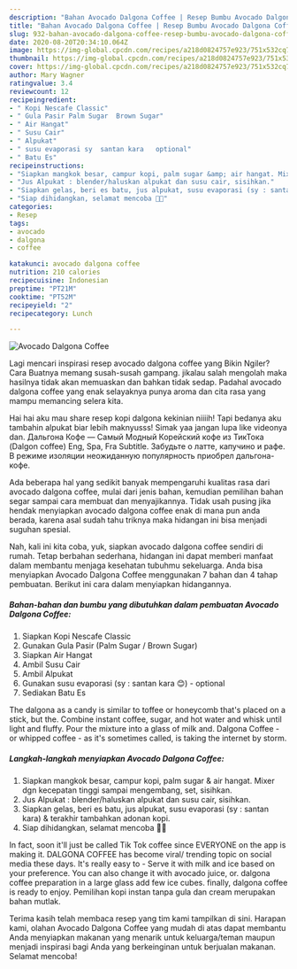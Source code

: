 ```yaml
---
description: "Bahan Avocado Dalgona Coffee | Resep Bumbu Avocado Dalgona Coffee Yang Menggugah Selera"
title: "Bahan Avocado Dalgona Coffee | Resep Bumbu Avocado Dalgona Coffee Yang Menggugah Selera"
slug: 932-bahan-avocado-dalgona-coffee-resep-bumbu-avocado-dalgona-coffee-yang-menggugah-selera
date: 2020-08-20T20:34:10.064Z
image: https://img-global.cpcdn.com/recipes/a218d0824757e923/751x532cq70/avocado-dalgona-coffee-foto-resep-utama.jpg
thumbnail: https://img-global.cpcdn.com/recipes/a218d0824757e923/751x532cq70/avocado-dalgona-coffee-foto-resep-utama.jpg
cover: https://img-global.cpcdn.com/recipes/a218d0824757e923/751x532cq70/avocado-dalgona-coffee-foto-resep-utama.jpg
author: Mary Wagner
ratingvalue: 3.4
reviewcount: 12
recipeingredient:
- " Kopi Nescafe Classic"
- " Gula Pasir Palm Sugar  Brown Sugar"
- " Air Hangat"
- " Susu Cair"
- " Alpukat"
- " susu evaporasi sy  santan kara   optional"
- " Batu Es"
recipeinstructions:
- "Siapkan mangkok besar, campur kopi, palm sugar &amp; air hangat. Mixer dgn kecepatan tinggi sampai mengembang, set, sisihkan."
- "Jus Alpukat : blender/haluskan alpukat dan susu cair, sisihkan."
- "Siapkan gelas, beri es batu, jus alpukat, susu evaporasi (sy : santan kara) &amp; terakhir tambahkan adonan kopi."
- "Siap dihidangkan, selamat mencoba 🙏😉"
categories:
- Resep
tags:
- avocado
- dalgona
- coffee

katakunci: avocado dalgona coffee 
nutrition: 210 calories
recipecuisine: Indonesian
preptime: "PT21M"
cooktime: "PT52M"
recipeyield: "2"
recipecategory: Lunch

---
```



![Avocado Dalgona Coffee](https://img-global.cpcdn.com/recipes/a218d0824757e923/751x532cq70/avocado-dalgona-coffee-foto-resep-utama.jpg)

Lagi mencari inspirasi resep avocado dalgona coffee yang Bikin Ngiler? Cara Buatnya memang susah-susah gampang. jikalau salah mengolah maka hasilnya tidak akan memuaskan dan bahkan tidak sedap. Padahal avocado dalgona coffee yang enak selayaknya punya aroma dan cita rasa yang mampu memancing selera kita.

Hai hai aku mau share resep kopi dalgona kekinian niiiih! Tapi bedanya aku tambahin alpukat biar lebih maknyusss! Simak yaa jangan lupa like videonya dan. Дальгона Кофе — Самый Модный Корейский кофе из ТикТока (Dalgon coffee) Eng, Spa, Fra Subtitle. Забудьте о латте, капучино и рафе. В режиме изоляции неожиданную популярность приобрел дальгона-кофе.

Ada beberapa hal yang sedikit banyak mempengaruhi kualitas rasa dari avocado dalgona coffee, mulai dari jenis bahan, kemudian pemilihan bahan segar sampai cara membuat dan menyajikannya. Tidak usah pusing jika hendak menyiapkan avocado dalgona coffee enak di mana pun anda berada, karena asal sudah tahu triknya maka hidangan ini bisa menjadi suguhan spesial.


Nah, kali ini kita coba, yuk, siapkan avocado dalgona coffee sendiri di rumah. Tetap berbahan sederhana, hidangan ini dapat memberi manfaat dalam membantu menjaga kesehatan tubuhmu sekeluarga. Anda bisa menyiapkan Avocado Dalgona Coffee menggunakan 7 bahan dan 4 tahap pembuatan. Berikut ini cara dalam menyiapkan hidangannya.

<!--inarticleads1-->

##### Bahan-bahan dan bumbu yang dibutuhkan dalam pembuatan Avocado Dalgona Coffee:

1. Siapkan  Kopi Nescafe Classic
1. Gunakan  Gula Pasir (Palm Sugar / Brown Sugar)
1. Siapkan  Air Hangat
1. Ambil  Susu Cair
1. Ambil  Alpukat
1. Gunakan  susu evaporasi (sy : santan kara 😊) - optional
1. Sediakan  Batu Es


The dalgona as a candy is similar to toffee or honeycomb that&#39;s placed on a stick, but the. Combine instant coffee, sugar, and hot water and whisk until light and fluffy. Pour the mixture into a glass of milk and. Dalgona Coffee - or whipped coffee - as it&#39;s sometimes called, is taking the internet by storm. 

<!--inarticleads2-->

##### Langkah-langkah menyiapkan Avocado Dalgona Coffee:

1. Siapkan mangkok besar, campur kopi, palm sugar &amp; air hangat. Mixer dgn kecepatan tinggi sampai mengembang, set, sisihkan.
1. Jus Alpukat : blender/haluskan alpukat dan susu cair, sisihkan.
1. Siapkan gelas, beri es batu, jus alpukat, susu evaporasi (sy : santan kara) &amp; terakhir tambahkan adonan kopi.
1. Siap dihidangkan, selamat mencoba 🙏😉


In fact, soon it&#39;ll just be called Tik Tok coffee since EVERYONE on the app is making it. DALGONA COFFEE has become viral/ trending topic on social media these days. It&#39;s really easy to - Serve it with milk and ice based on your preference. You can also change it with avocado juice, or. dalgona coffee preparation in a large glass add few ice cubes. finally, dalgona coffee is ready to enjoy. Pemilihan kopi instan tanpa gula dan cream merupakan bahan mutlak. 

Terima kasih telah membaca resep yang tim kami tampilkan di sini. Harapan kami, olahan Avocado Dalgona Coffee yang mudah di atas dapat membantu Anda menyiapkan makanan yang menarik untuk keluarga/teman maupun menjadi inspirasi bagi Anda yang berkeinginan untuk berjualan makanan. Selamat mencoba!
